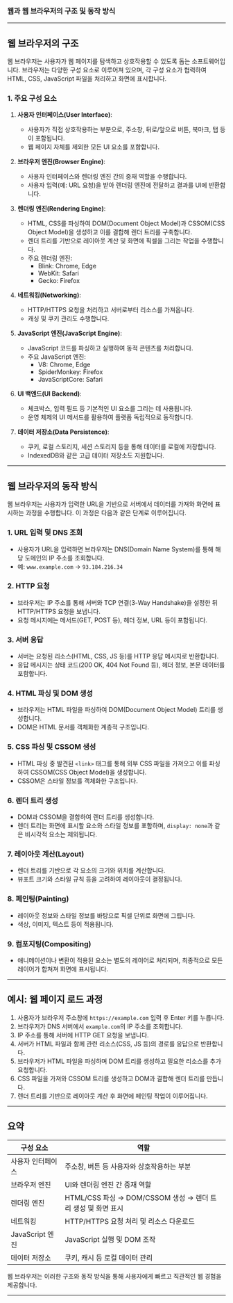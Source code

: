 ### 웹과 웹 브라우저의 구조 및 동작 방식

---

## **웹 브라우저의 구조**

웹 브라우저는 사용자가 웹 페이지를 탐색하고 상호작용할 수 있도록 돕는 소프트웨어입니다. 브라우저는 다양한 구성 요소로 이루어져 있으며, 각 구성 요소가 협력하여 HTML, CSS, JavaScript 파일을 처리하고 화면에 표시합니다.

### **1. 주요 구성 요소**
1. **사용자 인터페이스(User Interface)**:
   - 사용자가 직접 상호작용하는 부분으로, 주소창, 뒤로/앞으로 버튼, 북마크, 탭 등이 포함됩니다.
   - 웹 페이지 자체를 제외한 모든 UI 요소를 포함합니다.

2. **브라우저 엔진(Browser Engine)**:
   - 사용자 인터페이스와 렌더링 엔진 간의 중재 역할을 수행합니다.
   - 사용자 입력(예: URL 요청)을 받아 렌더링 엔진에 전달하고 결과를 UI에 반환합니다.

3. **렌더링 엔진(Rendering Engine)**:
   - HTML, CSS를 파싱하여 DOM(Document Object Model)과 CSSOM(CSS Object Model)을 생성하고 이를 결합해 렌더 트리를 구축합니다.
   - 렌더 트리를 기반으로 레이아웃 계산 및 화면에 픽셀을 그리는 작업을 수행합니다.
   - 주요 렌더링 엔진:
     - Blink: Chrome, Edge
     - WebKit: Safari
     - Gecko: Firefox

4. **네트워킹(Networking)**:
   - HTTP/HTTPS 요청을 처리하고 서버로부터 리소스를 가져옵니다.
   - 캐싱 및 쿠키 관리도 수행합니다.

5. **JavaScript 엔진(JavaScript Engine)**:
   - JavaScript 코드를 파싱하고 실행하여 동적 콘텐츠를 처리합니다.
   - 주요 JavaScript 엔진:
     - V8: Chrome, Edge
     - SpiderMonkey: Firefox
     - JavaScriptCore: Safari

6. **UI 백엔드(UI Backend)**:
   - 체크박스, 입력 필드 등 기본적인 UI 요소를 그리는 데 사용됩니다.
   - 운영 체제의 UI 메서드를 활용하여 플랫폼 독립적으로 동작합니다.

7. **데이터 저장소(Data Persistence)**:
   - 쿠키, 로컬 스토리지, 세션 스토리지 등을 통해 데이터를 로컬에 저장합니다.
   - IndexedDB와 같은 고급 데이터 저장소도 지원합니다.

---

## **웹 브라우저의 동작 방식**

웹 브라우저는 사용자가 입력한 URL을 기반으로 서버에서 데이터를 가져와 화면에 표시하는 과정을 수행합니다. 이 과정은 다음과 같은 단계로 이루어집니다.

### **1. URL 입력 및 DNS 조회**
- 사용자가 URL을 입력하면 브라우저는 DNS(Domain Name System)를 통해 해당 도메인의 IP 주소를 조회합니다.
- 예: `www.example.com` → `93.184.216.34`

### **2. HTTP 요청**
- 브라우저는 IP 주소를 통해 서버와 TCP 연결(3-Way Handshake)을 설정한 뒤 HTTP/HTTPS 요청을 보냅니다.
- 요청 메시지에는 메서드(GET, POST 등), 헤더 정보, URL 등이 포함됩니다.

### **3. 서버 응답**
- 서버는 요청된 리소스(HTML, CSS, JS 등)를 HTTP 응답 메시지로 반환합니다.
- 응답 메시지는 상태 코드(200 OK, 404 Not Found 등), 헤더 정보, 본문 데이터를 포함합니다.

### **4. HTML 파싱 및 DOM 생성**
- 브라우저는 HTML 파일을 파싱하여 DOM(Document Object Model) 트리를 생성합니다.
- DOM은 HTML 문서를 객체화한 계층적 구조입니다.

### **5. CSS 파싱 및 CSSOM 생성**
- HTML 파싱 중 발견된 `<link>` 태그를 통해 외부 CSS 파일을 가져오고 이를 파싱하여 CSSOM(CSS Object Model)을 생성합니다.
- CSSOM은 스타일 정보를 객체화한 구조입니다.

### **6. 렌더 트리 생성**
- DOM과 CSSOM을 결합하여 렌더 트리를 생성합니다.
- 렌더 트리는 화면에 표시할 요소와 스타일 정보를 포함하며, `display: none`과 같은 비시각적 요소는 제외됩니다.

### **7. 레이아웃 계산(Layout)**
- 렌더 트리를 기반으로 각 요소의 크기와 위치를 계산합니다.
- 뷰포트 크기와 스타일 규칙 등을 고려하여 레이아웃이 결정됩니다.

### **8. 페인팅(Painting)**
- 레이아웃 정보와 스타일 정보를 바탕으로 픽셀 단위로 화면에 그립니다.
- 색상, 이미지, 텍스트 등이 적용됩니다.

### **9. 컴포지팅(Compositing)**
- 애니메이션이나 변환이 적용된 요소는 별도의 레이어로 처리되며, 최종적으로 모든 레이어가 합쳐져 화면에 표시됩니다.

---

## **예시: 웹 페이지 로드 과정**

1. 사용자가 브라우저 주소창에 `https://example.com` 입력 후 Enter 키를 누릅니다.
2. 브라우저가 DNS 서버에서 `example.com`의 IP 주소를 조회합니다.
3. IP 주소를 통해 서버에 HTTP GET 요청을 보냅니다.
4. 서버가 HTML 파일과 함께 관련 리소스(CSS, JS 등)의 경로를 응답으로 반환합니다.
5. 브라우저가 HTML 파일을 파싱하며 DOM 트리를 생성하고 필요한 리소스를 추가 요청합니다.
6. CSS 파일을 가져와 CSSOM 트리를 생성하고 DOM과 결합해 렌더 트리를 만듭니다.
7. 렌더 트리를 기반으로 레이아웃 계산 후 화면에 페인팅 작업이 이루어집니다.

---

## 요약

| 구성 요소          | 역할                                                                 |
|-------------------|----------------------------------------------------------------------|
| 사용자 인터페이스  | 주소창, 버튼 등 사용자와 상호작용하는 부분                           |
| 브라우저 엔진      | UI와 렌더링 엔진 간 중재 역할                                        |
| 렌더링 엔진        | HTML/CSS 파싱 → DOM/CSSOM 생성 → 렌더 트리 생성 및 화면 표시         |
| 네트워킹          | HTTP/HTTPS 요청 처리 및 리소스 다운로드                              |
| JavaScript 엔진    | JavaScript 실행 및 DOM 조작                                          |
| 데이터 저장소      | 쿠키, 캐시 등 로컬 데이터 관리                                       |

웹 브라우저는 이러한 구조와 동작 방식을 통해 사용자에게 빠르고 직관적인 웹 경험을 제공합니다.

---
